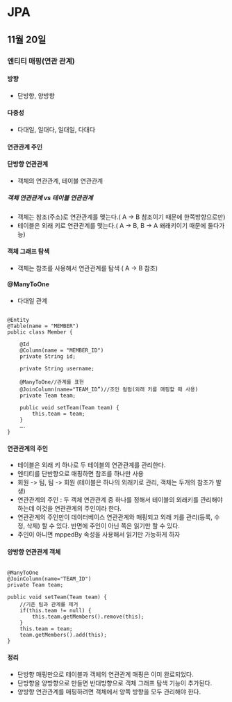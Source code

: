 # JPA

## 11월 20일

### 엔티티 매핑(연관 관계)

#### 방향
* 단방향, 양방향

#### 다중성
* 다대일, 일대다, 일대일, 다대다

#### 연관관계 주인

#### 단방향 연관관계
* 객체의 연관관계, 테이블 연관관계

##### 객체 연관관계 vs 테이블 연관관계
* 객체는 참조(주소)로 연관관계를 맺는다.( A -> B 참조이기 때문에 한쪽방향으로만)
* 테이블은 외래 키로 연관관계를 맺는다.( A -> B, B -> A 왜래키이기 때문에 둘다가능)

#### 객체 그래프 탐색
* 객체는 참조를 사용해서 연관관계를 탐색 ( A -> B 참조)

#### @ManyToOne
* 다대일 관계
<pre><code>
@Entity
@Table(name = "MEMBER")
public class Member {

    @Id
    @Column(name = "MEMBER_ID")
    private String id;

    private String username;

    @ManyToOne//관계를 표현
    @JoinColumn(name="TEAM_ID”)//조인 컬럼(외래 키를 매핑할 때 사용)
    private Team team;

    public void setTeam(Team team) {
        this.team = team;
    }
    ….
}
</code></pre>

#### 연관관계의 주인
* 테이블은 외래 키 하나로 두 테이블의 연관관계를 관리한다.
* 엔티티를 단반향으로 매핑하면 참조를 하나만 사용
* 회원 -> 팀, 팀 -> 회원 (테이블은 하나의 외래키로 관리, 객체는 두개의 참조가 발생)
* 연관관계의 주인 : 두 객체 연관관계 중 하나를 정해서 테이블의 외래키를 관리해야 하는데 이것을 연관관계의 주인이라 한다.
* 연관관계의 주인만이 데이터베이스 연관관계와 매핑되고 외래 키를 관리(등록, 수정, 삭제) 할 수 있다. 반면에 주인이 아닌 쪽은 읽기만 할 수 있다.
* 주인이 아니면 mppedBy 속성을 사용해서 읽기만 가능하게 하자

#### 양방향 연관관계 객체
<pre><code>
@ManyToOne
@JoinColumn(name="TEAM_ID")
private Team team;

public void setTeam(Team team) {
    //기존 팀과 관계를 제거
    if(this.team != null) {
        this.team.getMembers().remove(this);
    }
    this.team = team;
    team.getMembers().add(this);
}
</code></pre>

#### 정리
* 단방향 매핑만으로 테이블과 객체의 연관관계 매핑은 이미 완료되었다.
* 단방향을 양방향으로 만들면 반대방향으로 객체 그래프 탐색 기능이 추가된다.
* 양방향 연관관계를 매핑하려면 객체에서 양쪽 방향을 모두 관리해야 한다.
